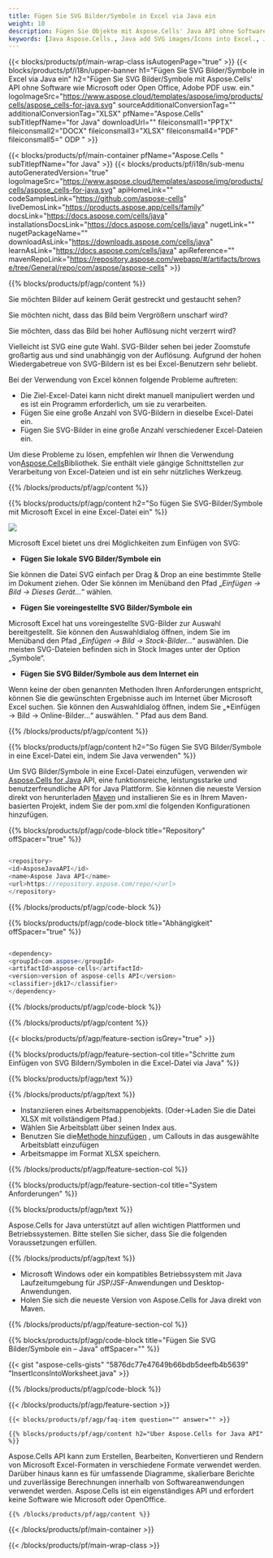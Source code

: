 ```yaml
---
title: Fügen Sie SVG Bilder/Symbole in Excel via Java ein
weight: 10
description: Fügen Sie Objekte mit Aspose.Cells' Java API ohne Software wie Microsoft oder Open Office, Adobe PDF usw. ein.
keywords: [Java Aspose.Cells., Java add SVG images/Icons into Excel., Java insert SVG images/Icons into Excel., Java create SVG images/Icons in Excel]
---
```

{{< blocks/products/pf/main-wrap-class isAutogenPage="true" >}}
{{< blocks/products/pf/i18n/upper-banner h1="Fügen Sie SVG Bilder/Symbole in Excel via Java ein" h2="Fügen Sie SVG Bilder/Symbole mit Aspose.Cells\' API ohne Software wie Microsoft oder Open Office, Adobe PDF usw. ein." logoImageSrc="https://www.aspose.cloud/templates/aspose/img/products/cells/aspose_cells-for-java.svg" sourceAdditionalConversionTag="" additionalConversionTag="XLSX" pfName="Aspose.Cells" subTitlepfName="for Java" downloadUrl="" fileiconsmall1="PPTX" fileiconsmall2="DOCX" fileiconsmall3="XLSX" fileiconsmall4="PDF" fileiconsmall5=" ODP " >}}

{{< blocks/products/pf/main-container pfName="Aspose.Cells " subTitlepfName="for Java" >}}
{{< blocks/products/pf/i18n/sub-menu autoGeneratedVersion="true" logoImageSrc="https://www.aspose.cloud/templates/aspose/img/products/cells/aspose_cells-for-java.svg" apiHomeLink="" codeSamplesLink="https://github.com/aspose-cells" liveDemosLink="https://products.aspose.app/cells/family" docsLink="https://docs.aspose.com/cells/java" installationsDocsLink="https://docs.aspose.com/cells/java" nugetLink="" nugetPackageName="" downloadAsLink="https://downloads.aspose.com/cells/java" learnAsLink="https://docs.aspose.com/cells/java" apiReference="" mavenRepoLink="https://repository.aspose.com/webapp/#/artifacts/browse/tree/General/repo/com/aspose/aspose-cells" >}}

{{% blocks/products/pf/agp/content %}}

Sie möchten Bilder auf keinem Gerät gestreckt und gestaucht sehen?

Sie möchten nicht, dass das Bild beim Vergrößern unscharf wird?

Sie möchten, dass das Bild bei hoher Auflösung nicht verzerrt wird?

Vielleicht ist SVG eine gute Wahl. SVG-Bilder sehen bei jeder Zoomstufe großartig aus und sind unabhängig von der Auflösung. Aufgrund der hohen Wiedergabetreue von SVG-Bildern ist es bei Excel-Benutzern sehr beliebt.

Bei der Verwendung von Excel können folgende Probleme auftreten:

+ Die Ziel-Excel-Datei kann nicht direkt manuell manipuliert werden und es ist ein Programm erforderlich, um sie zu verarbeiten.
+ Fügen Sie eine große Anzahl von SVG-Bildern in dieselbe Excel-Datei ein.
+ Fügen Sie SVG-Bilder in eine große Anzahl verschiedener Excel-Dateien ein.

 Um diese Probleme zu lösen, empfehlen wir Ihnen die Verwendung von[Aspose.Cells](https://products.aspose.com/cells/)Bibliothek. Sie enthält viele gängige Schnittstellen zur Verarbeitung von Excel-Dateien und ist ein sehr nützliches Werkzeug.

{{% /blocks/products/pf/agp/content %}}

{{% blocks/products/pf/agp/content h2="So fügen Sie SVG-Bilder/Symbole mit Microsoft Excel in eine Excel-Datei ein" %}}

![](/cells/de/net/icons/insert-icons-to-excel/sample.png)

Microsoft Excel bietet uns drei Möglichkeiten zum Einfügen von SVG:

+  **Fügen Sie lokale SVG Bilder/Symbole ein**

Sie können die Datei SVG einfach per Drag & Drop an eine bestimmte Stelle im Dokument ziehen. Oder Sie können im Menüband den Pfad „*Einfügen -> Bild -> Dieses Gerät...*“ wählen.

+  **Fügen Sie voreingestellte SVG Bilder/Symbole ein**

Microsoft Excel hat uns voreingestellte SVG-Bilder zur Auswahl bereitgestellt. Sie können den Auswahldialog öffnen, indem Sie im Menüband den Pfad „*Einfügen -> Bild -> Stock-Bilder...*“ auswählen. Die meisten SVG-Dateien befinden sich in Stock Images unter der Option „Symbole“.

+  **Fügen Sie SVG Bilder/Symbole aus dem Internet ein**

Wenn keine der oben genannten Methoden Ihren Anforderungen entspricht, können Sie die gewünschten Ergebnisse auch im Internet über Microsoft Excel suchen. Sie können den Auswahldialog öffnen, indem Sie „*Einfügen -> Bild -> Online-Bilder...“ auswählen. " Pfad aus dem Band.

{{% /blocks/products/pf/agp/content %}}

{{% blocks/products/pf/agp/content h2="So fügen Sie SVG Bilder/Symbole in eine Excel-Datei ein, indem Sie Java verwenden" %}}

 Um SVG Bilder/Symbole in eine Excel-Datei einzufügen, verwenden wir
 [Aspose.Cells for Java](https://products.aspose.com/cells/java) 
 API, eine funktionsreiche, leistungsstarke und benutzerfreundliche API for Java Plattform. Sie können die neueste Version direkt von herunterladen
 [Maven](https://repository.aspose.com/webapp/#/artifacts/browse/tree/General/repo/com/aspose/aspose-cells) 
 und installieren Sie es in Ihrem Maven-basierten Projekt, indem Sie der pom.xml die folgenden Konfigurationen hinzufügen.

{{% blocks/products/pf/agp/code-block title="Repository" offSpacer="true" %}}

```cs

<repository>
<id>AsposeJavaAPI</id>
<name>Aspose Java API</name>
<url>https://repository.aspose.com/repo/</url>
</repository>

```

{{% /blocks/products/pf/agp/code-block %}}

{{% blocks/products/pf/agp/code-block title="Abhängigkeit" offSpacer="true" %}}

```cs

<dependency>
<groupId>com.aspose</groupId>
<artifactId>aspose-cells</artifactId>
<version>version of aspose-cells API</version>
<classifier>jdk17</classifier>
</dependency>

```

{{% /blocks/products/pf/agp/code-block %}}

{{% /blocks/products/pf/agp/content %}}

{{< blocks/products/pf/agp/feature-section isGrey="true" >}}

{{% blocks/products/pf/agp/feature-section-col title="Schritte zum Einfügen von SVG Bildern/Symbolen in die Excel-Datei via Java" %}}

{{% blocks/products/pf/agp/text %}}

{{% /blocks/products/pf/agp/text %}}

+ Instanziieren eines Arbeitsmappenobjekts. (Oder->Laden Sie die Datei XLSX mit vollständigem Pfad.)
+ Wählen Sie Arbeitsblatt über seinen Index aus.
 + Benutzen Sie die[Methode hinzufügen](https://reference.aspose.com/cells/java/com.aspose.cells/shapecollection/#addIcons-int-int-int-int-int-int-byte---byte---) , um Callouts in das ausgewählte Arbeitsblatt einzufügen
+ Arbeitsmappe im Format XLSX speichern.

{{% /blocks/products/pf/agp/feature-section-col %}}

{{% blocks/products/pf/agp/feature-section-col title="System Anforderungen" %}}

{{% blocks/products/pf/agp/text %}}

 Aspose.Cells for Java unterstützt auf allen wichtigen Plattformen und Betriebssystemen. Bitte stellen Sie sicher, dass Sie die folgenden Voraussetzungen erfüllen.

{{% /blocks/products/pf/agp/text %}}

- Microsoft Windows oder ein kompatibles Betriebssystem mit Java Laufzeitumgebung für JSP/JSF-Anwendungen und Desktop-Anwendungen.
- Holen Sie sich die neueste Version von Aspose.Cells for Java direkt von Maven.

{{% /blocks/products/pf/agp/feature-section-col %}}

{{% blocks/products/pf/agp/code-block title="Fügen Sie SVG Bilder/Symbole ein – Java" offSpacer="" %}}

{{< gist "aspose-cells-gists" "5876dc77e47649b66bdb5deefb4b5639" "InsertIconsIntoWorksheet.java" >}}

{{% /blocks/products/pf/agp/code-block %}}


{{< /blocks/products/pf/agp/feature-section >}}

    {{< blocks/products/pf/agp/faq-item question="" answer="" >}}
 

<!-- aboutfile Starts -->

    {{% blocks/products/pf/agp/content h2="Über Aspose.Cells for Java API" %}}

 Aspose.Cells API kann zum Erstellen, Bearbeiten, Konvertieren und Rendern von Microsoft Excel-Formaten in verschiedene Formate verwendet werden. Darüber hinaus kann es für umfassende Diagramme, skalierbare Berichte und zuverlässige Berechnungen innerhalb von Softwareanwendungen verwendet werden. Aspose.Cells ist ein eigenständiges API und erfordert keine Software wie Microsoft oder OpenOffice.


    {{% /blocks/products/pf/agp/content %}}

    


{{< /blocks/products/pf/main-container >}}
    
{{< /blocks/products/pf/main-wrap-class >}}

